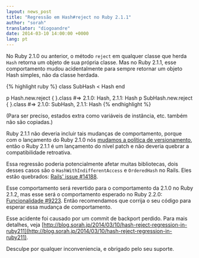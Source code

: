 ```yaml
---
layout: news_post
title: "Regressão em Hash#reject no Ruby 2.1.1"
author: "sorah"
translator: "diogoandre"
date: 2014-03-10 14:00:00 +0000
lang: pt
---
```


No Ruby 2.1.0 ou anterior, o método `reject` em qualquer classe que herda
`Hash` retorna um objeto de sua própria classe.
Mas no Ruby 2.1.1, esse comportamento mudou acidentalmente para sempre retornar
um objeto Hash simples, não da classe herdada.

{% highlight ruby %}
class SubHash < Hash
end

p Hash.new.reject { }.class
#=> 2.1.0: Hash, 2.1.1: Hash
p SubHash.new.reject { }.class
#=> 2.1.0: SubHash, 2.1.1: Hash
{% endhighlight %}

(Para ser preciso, estados extra como variáveis de instância, etc. também
não são copiadas.)

Ruby 2.1.1 não deveria incluir tais mudanças de comportamento, porque com o
lançamento do Ruby 2.1.0 nós [mudamos a política de versionamento](https://www.ruby-lang.org/pt/news/2013/12/21/ruby-version-policy-changes-with-2-1-0/),
então o Ruby 2.1.1 é um lançamento do nível patch e não deveria quebrar a
compatibilidade retroativa.

Essa regressão poderia potencialmente afetar muitas bibliotecas, dois desses
casos são o `HashWithIndifferentAccess` e `OrderedHash` no Rails.
Eles estão quebrados: [Rails' issue #14188](https://github.com/rails/rails/issues/14188).

Esse comportamento será revertido para o comportamento da 2.1.0 no Ruby 2.1.2,
mas esse será o comportamento esperado no Ruby 2.2.0:
[Funcionalidade #9223](https://bugs.ruby-lang.org/issues/9223).
Então recomendamos que corrija o seu código para esperar essa mudança de
comportamento.

Esse acidente foi causado por um commit de backport perdido.
Para mais detalhes, veja [http://blog.sorah.jp/2014/03/10/hash-reject-regression-in-ruby211](http://blog.sorah.jp/2014/03/10/hash-reject-regression-in-ruby211).

Desculpe por qualquer inconveniencia, e obrigado pelo seu suporte.

